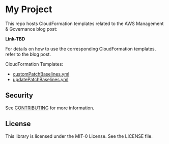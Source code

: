 # My Project

This repo hosts CloudFormation templates related to the AWS Management & Governance blog post:

**Link-TBD**

For details on how to use the corresponding CloudFormation templates, refer to the blog post.

CloudFormation Templates:

* [customPatchBaselines.yml](/cfn-templates/customPatchBaselines.yml)
* [updatePatchBaselines.yml](/cfn-templates/updatePatchBaselines.yml)

## Security

See [CONTRIBUTING](CONTRIBUTING.md#security-issue-notifications) for more information.

## License

This library is licensed under the MIT-0 License. See the LICENSE file.
